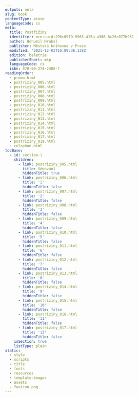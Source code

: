 ```yaml
---
outputs: meta
slug: book
contentType: prose
languageCode: cs
meta:
  title: Postřižiny
  identifier: urn:uuid:296c0919-9963-415a-a386-6c26c077b931
  author: Bohumil Hrabal
  publisher: Městská knihovna v Praze
  modified: '2021-12-03T10:09:36.138Z'
  edition: beletrie
  publisherShort: mkp
  languageCode: cs
  isbn: 978-80-274-2488-7
readingOrder:
  - promo.html
  - postriziny_005.html
  - postriziny_006.html
  - postriziny_007.html
  - postriziny_008.html
  - postriziny_009.html
  - postriziny_010.html
  - postriziny_011.html
  - postriziny_012.html
  - postriziny_013.html
  - postriziny_014.html
  - postriziny_015.html
  - postriziny_016.html
  - postriziny_017.html
  - postriziny_019.html
  - colophon.html
tocBase:
  - id: section-1
    children:
      - link: postriziny_005.html
        title: Věnování
        hiddenTitle: true
      - link: postriziny_006.html
        title: '1'
        hiddenTitle: false
      - link: postriziny_007.html
        title: '2'
        hiddenTitle: false
      - link: postriziny_008.html
        title: '3'
        hiddenTitle: false
      - link: postriziny_009.html
        title: '4'
        hiddenTitle: false
      - link: postriziny_010.html
        title: '5'
        hiddenTitle: false
      - link: postriziny_011.html
        title: '6'
        hiddenTitle: false
      - link: postriziny_012.html
        title: '7'
        hiddenTitle: false
      - link: postriziny_013.html
        title: '8'
        hiddenTitle: false
      - link: postriziny_014.html
        title: '9'
        hiddenTitle: false
      - link: postriziny_015.html
        title: '10'
        hiddenTitle: false
      - link: postriziny_016.html
        title: '11'
        hiddenTitle: false
      - link: postriziny_017.html
        title: '12'
        hiddenTitle: false
    isSection: true
    listType: plain
static:
  - style
  - scripts
  - title
  - fonts
  - resources
  - template-images
  - assets
  - favicon.png
---
```

